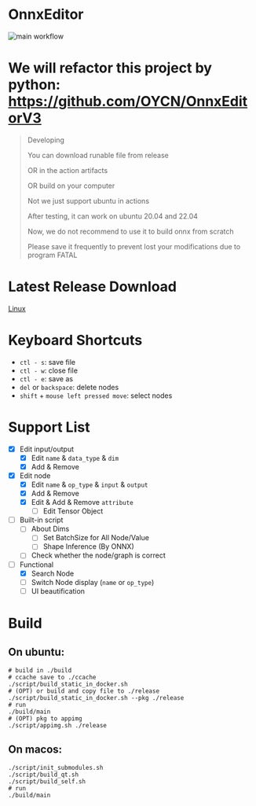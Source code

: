 # OnnxEditor

![main workflow](https://github.com/OYCN/OnnxEditorV2/actions/workflows/all.yml/badge.svg)

# We will refactor this project by python: https://github.com/OYCN/OnnxEditorV3

> Developing
>
> You can download runable file from release
>
> OR in the action artifacts
>
> OR build on your computer
>
> Not we just support ubuntu in actions
>
> After testing, it can work on ubuntu 20.04 and 22.04
>
> Now, we do not recommend to use it to build onnx from scratch
>
> Please save it frequently to prevent lost your modifications due to program FATAL

# Latest Release Download

[Linux](https://github.com/OYCN/OnnxEditorV2/releases/latest/download/OnnxEditor-x86_64.AppImage)

# Keyboard Shortcuts

 - `ctl - s`: save file
 - `ctl - w`: close file
 - `ctl - e`: save as
 - `del` or `backspace`: delete nodes
 - `shift` + `mouse left pressed move`: select nodes

# Support List

 - [x] Edit input/output
   - [x] Edit `name` & `data_type` & `dim`
   - [x] Add & Remove
 - [x] Edit node
   - [x] Edit `name` & `op_type` & `input` & `output`
   - [x] Add & Remove
   - [x] Edit & Add & Remove `attribute`
     - [ ] Edit Tensor Object
 - [ ] Built-in script
   - [ ] About Dims
     - [ ] Set BatchSize for All Node/Value
     - [ ] Shape Inference (By ONNX)
   - [ ] Check whether the node/graph is correct
 - [ ] Functional
   - [x] Search Node
   - [ ] Switch Node display (`name` or `op_type`)
   - [ ] UI beautification
 
 # Build
 
 ## On ubuntu:
 
 ```
 # build in ./build
 # ccache save to ./ccache
 ./script/build_static_in_docker.sh 
 # (OPT) or build and copy file to ./release
 ./script/build_static_in_docker.sh --pkg ./release
 # run
 ./build/main
 # (OPT) pkg to appimg
 ./script/appimg.sh ./release
 ```
 
 ## On macos:
 
 ```
 ./script/init_submodules.sh
 ./script/build_qt.sh
 ./script/build_self.sh
 # run
 ./build/main
 ```
